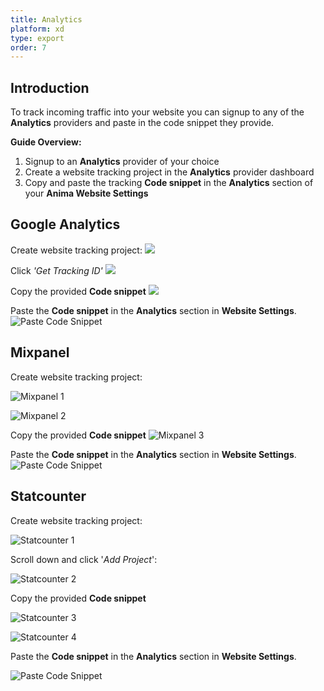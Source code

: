 ```yaml
---
title: Analytics
platform: xd
type: export
order: 7
---
```


## Introduction

To track incoming traffic into your website you can signup to any of the **Analytics** providers and paste in the code snippet they provide.

**Guide Overview:**

1. Signup to an **Analytics** provider of your choice
2. Create a website tracking project in the **Analytics** provider dashboard
3. Copy and paste the tracking **Code snippet** in the  **Analytics** section of your **Anima Website Settings**

## Google Analytics

Create website tracking project:
![](http://f.cl.ly/items/2k1E0h3H2T2A1r1R0l31/Create%20project.png)

Click *'Get Tracking ID'*
![](http://f.cl.ly/items/3n2s131R063X3x0M0s2n/Get%20tracking%20ID.png)

Copy the provided **Code snippet**
![](http://f.cl.ly/items/3h1E3n0w3Q3N3s3m0s0t/Copy%20Snippet.png)


Paste the **Code snippet** in the **Analytics** section in **Website Settings**.
![Paste Code Snippet](http://f.cl.ly/items/3X1v190I1P0E373f2f1d/Paste%20Snippet_2x.png)

## Mixpanel

Create website tracking project:

![Mixpanel 1](http://f.cl.ly/items/0r2L0p0e0P2X2u2s2G3Y/Mix%20Panel%201_2x.png)

![Mixpanel 2](http://f.cl.ly/items/0Q1l003v021h2f0z3o3D/Mix%20Panel%202_2x.png)

Copy the provided **Code snippet**
![Mixpanel 3](http://f.cl.ly/items/0i14140l0q2D2v343l0Y/Mix%20Panel%203_2x.png)

Paste the **Code snippet** in the **Analytics** section in **Website Settings**.
![Paste Code Snippet](http://f.cl.ly/items/3X1v190I1P0E373f2f1d/Paste%20Snippet_2x.png)

## Statcounter

Create website tracking project:

![Statcounter 1](http://f.cl.ly/items/1O073C3n0Z2e021b2q3J/StatCounter%201_2x.png)

Scroll down and click '*Add Project*':

![Statcounter 2](http://f.cl.ly/items/0X3E200l0R3U1e092G1T/StatCounter%202_2x.png)

Copy the provided **Code snippet**

![Statcounter 3](http://f.cl.ly/items/353Q1t0i222N30240w1y/StatCounter%203_2x.png)

![Statcounter 4](http://f.cl.ly/items/1T1I0N0H1E3C3X1I3J0c/StatCounter%204_2x.png)

Paste the **Code snippet** in the **Analytics** section in **Website Settings**.

![Paste Code Snippet](http://f.cl.ly/items/3X1v190I1P0E373f2f1d/Paste%20Snippet_2x.png)
